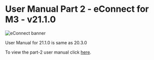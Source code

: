 #  User Manual Part 2 - eConnect for M3 - v21.1.0

![eConnect banner](../../../../images/banner-econnect-m3.jpg)

User Manual for 21.1.0 is same as 20.3.0

To view the part-2 user manual click [here](../20.3.0/usermanual-econnect-m3-part-2.md).

